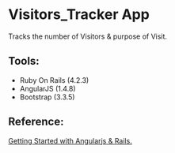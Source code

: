# Visitors_Tracker App

Tracks the number of Visitors & purpose of Visit.

## Tools:
- Ruby On Rails (4.2.3)
- AngularJS (1.4.8)
- Bootstrap (3.3.5)

## Reference:
[Getting Started with Angularjs & Rails.](https://richonrails.com/articles/getting-started-with-angularjs-and-rails
)
